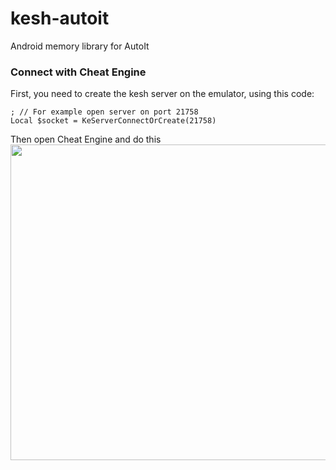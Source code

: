 # kesh-autoit
Android memory library for AutoIt

### Connect with Cheat Engine
First, you need to create the kesh server on the emulator, using this code:</br>
```autoit
; // For example open server on port 21758
Local $socket = KeServerConnectOrCreate(21758)
```
Then open Cheat Engine and do this
<img src="https://raw.githubusercontent.com/thedemons/kesh-autoit/main/images/ce_setup.jpg" width="505">
